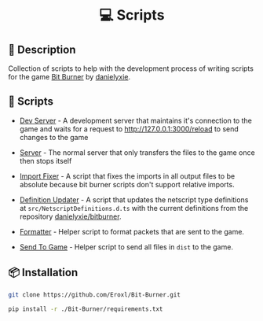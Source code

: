<h1 align="center">
  💻 Scripts
</h1>

## 📝 Description

Collection of scripts to help with the development process of writing scripts for the game [Bit Burner](https://github.com/danielyxie/bitburner) by [danielyxie](https://github.com/danielyxie).

## 🎁 Scripts

* [Dev Server](./dev_server.py) - A development server that maintains it's connection to the game and waits for a request to http://127.0.0.1:3000/reload to send changes to the game

* [Server](./server.py) - The normal server that only transfers the files to the game once then stops itself

* [Import Fixer](./import_fixer.py) - A script that fixes the imports in all output files to be absolute because bit burner scripts don't support relative imports.

* [Definition Updater](./update_definitions.py) - A script that updates the netscript type definitions at `src/NetscriptDefinitions.d.ts` with the current definitions from the repository [danielyxie/bitburner](https://github.com/danielyxie/bitburner).

* [Formatter](./formatter.py) - Helper script to format packets that are sent to the game.

* [Send To Game](./send_to_game.py) - Helper script to send all files in `dist` to the game.

## 📦 Installation

```bash
git clone https://github.com/Eroxl/Bit-Burner.git
```

```bash
pip install -r ./Bit-Burner/requirements.txt
```
